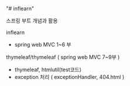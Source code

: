 "# inflearn" 

스프링 부트 개념과 활용

inflearn
 - spring web MVC 1~6 부

thymeleaf/thymeleaf ( spring web MVC 7~9부 )
 - thymeleaf, htmlutil(test코드)
 - exception 처리 ( exceptionHandler, 404.html )
